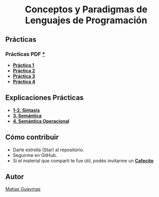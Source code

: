 <h1 align="center"> Conceptos y Paradigmas de Lenguajes de Programación </h1>

## Prácticas 
### Prácticas PDF [*](https://github.com/MatiasGuaymas/CPLP/tree/main/Practicas%20PDF)
* [**Práctica 1**](https://github.com/MatiasGuaymas/CPLP/blob/main/Resoluciones/Practica%201%20-%20Resolucion.pdf)
* [**Práctica 2**](https://github.com/MatiasGuaymas/CPLP/blob/main/Resoluciones/Practica%202%20-%20Resolucion.pdf)
* [**Práctica 3**](https://github.com/MatiasGuaymas/CPLP/blob/main/Resoluciones/Practica%203%20-%20Resolucion.pdf)
* [**Práctica 4**](https://github.com/MatiasGuaymas/CPLP/blob/main/Resoluciones/Practica%204%20-%20Resolucion.pdf)

## Explicaciones Prácticas
* [**1-2. Sintaxis**](https://github.com/MatiasGuaymas/CPLP/blob/main/Explicaciones/01-02-Sintaxis.pdf)
* [**3. Semántica**](https://github.com/MatiasGuaymas/CPLP/blob/main/Explicaciones/03-Semantica.pdf)
* [**4. Semántica Operacional**](https://github.com/MatiasGuaymas/CPLP/blob/main/Explicaciones/04-Semantica%20Operacional.pdf)

## Cómo contribuir
* Darle estrella (Star) al repositorio.
* Seguirme en GitHub.
* Si el material que compartí te fue útil, podés invitarme un **[Cafecito](https://cafecito.app/matiasguaymas)**

## Autor 

[Matias Guaymas](https://www.linkedin.com/in/matiasguaymas/)
